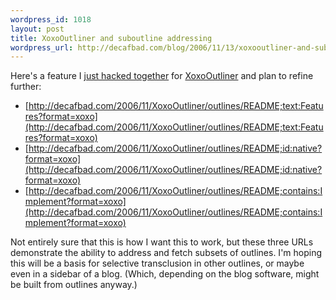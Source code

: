 ```yaml
--- 
wordpress_id: 1018
layout: post
title: XoxoOutliner and suboutline addressing
wordpress_url: http://decafbad.com/blog/2006/11/13/xoxooutliner-and-suboutline-addressing
---
```

Here's a feature I [just hacked together][ha] for [XoxoOutliner][xo] and plan to refine further:

[ha]: http://decafbad.com/trac/changeset/776
[xo]: http://decafbad.com/trac/wiki/XoxoOutliner

* [http://decafbad.com/2006/11/XoxoOutliner/outlines/README;text:Features?format=xoxo](http://decafbad.com/2006/11/XoxoOutliner/outlines/README;text:Features?format=xoxo)
* [http://decafbad.com/2006/11/XoxoOutliner/outlines/README;id:native?format=xoxo](http://decafbad.com/2006/11/XoxoOutliner/outlines/README;id:native?format=xoxo)
* [http://decafbad.com/2006/11/XoxoOutliner/outlines/README;contains:Implement?format=xoxo](http://decafbad.com/2006/11/XoxoOutliner/outlines/README;contains:Implement?format=xoxo)

Not entirely sure that this is how I want this to work, but these three URLs demonstrate the ability to address and fetch subsets of outlines.  I'm hoping this will be a basis for selective transclusion in other outlines, or maybe even in a sidebar of a blog.  (Which, depending on the blog software, might be built from outlines anyway.)
